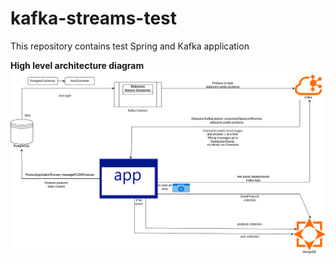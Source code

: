 # kafka-streams-test
This repository contains test Spring and Kafka application 


**High level architecture diagram**
![Diagram](https://github.com/DenisKanapin/kafka-streams-test/blob/main/Diagram_testcode.png?raw=true)
